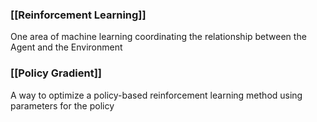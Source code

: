 
### [[Reinforcement Learning]]
One area of machine learning coordinating the relationship between the Agent and the Environment

### [[Policy Gradient]]
A way to optimize a policy-based reinforcement learning method using parameters for the policy

